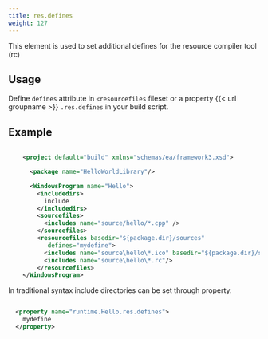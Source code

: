 ```yaml
---
title: res.defines
weight: 127
---
```


This element is used to set additional defines for the resource compiler tool (rc)

<a name="IncludedirsUsage"></a>
## Usage ##

Define `defines`  attribute in  `<resourcefiles`  fileset or a property {{< url groupname >}} `.res.defines` in your build script.

## Example ##


```xml

    <project default="build" xmlns="schemas/ea/framework3.xsd">

      <package name="HelloWorldLibrary"/>

      <WindowsProgram name="Hello">
        <includedirs>
          include
        </includedirs>
        <sourcefiles>
          <includes name="source/hello/*.cpp" />
        </sourcefiles>
        <resourcefiles basedir="${package.dir}/sources"
           defines="mydefine">
          <includes name="source\hello\*.ico" basedir="${package.dir}/sources/hello"/>
          <includes name="source\hello\*.rc"/>
        </resourcefiles>
    </WindowsProgram>

```
In traditional syntax include directories can be set through property.


```xml

  <property name="runtime.Hello.res.defines">
    mydefine
  </property>


```
